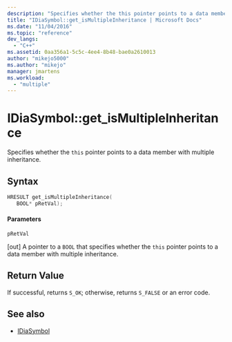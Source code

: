 ```yaml
---
description: "Specifies whether the this pointer points to a data member with multiple inheritance."
title: "IDiaSymbol::get_isMultipleInheritance | Microsoft Docs"
ms.date: "11/04/2016"
ms.topic: "reference"
dev_langs:
  - "C++"
ms.assetid: 0aa356a1-5c5c-4ee4-8b48-bae0a2610013
author: "mikejo5000"
ms.author: "mikejo"
manager: jmartens
ms.workload:
  - "multiple"
---
```

# IDiaSymbol::get_isMultipleInheritance
Specifies whether the `this` pointer points to a data member with multiple inheritance.

## Syntax

```C++
HRESULT get_isMultipleInheritance(
   BOOL* pRetVal);
```

#### Parameters
 `pRetVal`

[out] A pointer to a `BOOL` that specifies whether the `this` pointer points to a data member with multiple inheritance.

## Return Value
 If successful, returns `S_OK`; otherwise, returns `S_FALSE` or an error code.

## See also
- [IDiaSymbol](../../debugger/debug-interface-access/idiasymbol.md)

